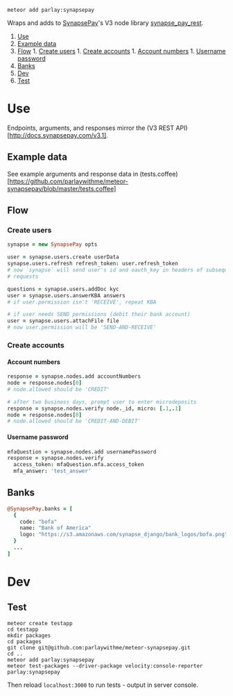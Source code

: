 `meteor add parlay:synapsepay`

Wraps and adds to [SynapsePay](synapsepay.com)'s V3 node library [synapse_pay_rest](https://github.com/synapsepay/SynapsePayRest-Node).

1. [Use](#use)
  1. [Example data](#example-data)
  1. [Flow](#flow)
    1. [Create users](#create-users)
    1. [Create accounts](#create-accounts)
    1. [Account numbers](#account-numbers)
    1. [Username password](#username-password)
  1. [Banks](#banks)
1. [Dev](#dev)
  1. [Test](#test)

# Use

Endpoints, arguments, and responses mirror the (V3 REST API)[http://docs.synapsepay.com/v3.1].

## Example data

See example arguments and response data in (tests.coffee)[https://github.com/parlaywithme/meteor-synapsepay/blob/master/tests.coffee]

## Flow

### Create users

```coffeescript
synapse = new SynapsePay opts

user = synapse.users.create userData
synapse.users.refresh refresh_token: user.refresh_token
# now `synapse` will send user's id and oauth_key in headers of subsequent
# requests

questions = synapse.users.addDoc kyc
user = synapse.users.answerKBA answers
# if user.permission isn't 'RECEIVE', repeat KBA

# if user needs SEND permissions (debit their bank account)
user = synapse.users.attachFile file
# now user.permission will be 'SEND-AND-RECEIVE'
```

### Create accounts

#### Account numbers

```coffeescript
response = synapse.nodes.add accountNumbers
node = response.nodes[0]
# node.allowed should be 'CREDIT'

# after two business days, prompt user to enter microdeposits
response = synapse.nodes.verify node._id, micro: [.1,.1]
node = response.nodes[0]
# node.allowed should be 'CREDIT-AND-DEBIT'
```

#### Username password

```coffeescript
mfaQuestion = synapse.nodes.add usernamePassword
response = synapse.nodes.verify
  access_token: mfaQuestion.mfa.access_token
  mfa_answer: 'test_answer'
```


## Banks

```coffeescript
@SynapsePay.banks = [
  {
    code: "bofa"
    name: "Bank of America"
    logo: "https://s3.amazonaws.com/synapse_django/bank_logos/bofa.png"
  }
  ...
]
```

# Dev

## Test

```
meteor create testapp
cd testapp
mkdir packages
cd packages
git clone git@github.com:parlaywithme/meteor-synapsepay.git
cd ..
meteor add parlay:synapsepay
meteor test-packages --driver-package velocity:console-reporter parlay:synapsepay
```

Then reload `localhost:3000` to run tests - output in server console.
